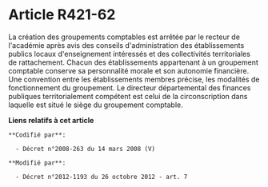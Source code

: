 # Article R421-62

La création des groupements comptables est arrêtée par le recteur de l'académie après avis des conseils d'administration des
établissements publics locaux d'enseignement intéressés et des collectivités territoriales de rattachement. Chacun des
établissements appartenant à un groupement comptable conserve sa personnalité morale et son autonomie financière. Une
convention entre les établissements membres précise, les modalités de fonctionnement du groupement. Le directeur
départemental des finances publiques territorialement compétent est celui de la circonscription dans laquelle est situé le
siège du groupement comptable.

**Liens relatifs à cet article**

	**Codifié par**:

	  - Décret n°2008-263 du 14 mars 2008 (V)

	**Modifié par**:

	  - Décret n°2012-1193 du 26 octobre 2012 - art. 7
